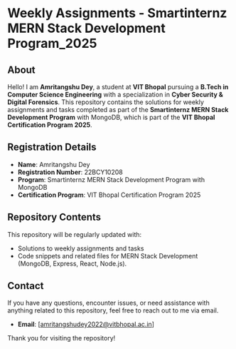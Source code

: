# Weekly Assignments - Smartinternz MERN Stack Development Program_2025

## About
Hello! I am **Amritangshu Dey**, a student at **VIT Bhopal** pursuing a **B.Tech in Computer Science Engineering** with a specialization in **Cyber Security & Digital Forensics**. This repository contains the solutions for weekly assignments and tasks completed as part of the **Smartinternz MERN Stack Development Program** with MongoDB, which is part of the **VIT Bhopal Certification Program 2025**.

## Registration Details
- **Name**: Amritangshu Dey
- **Registration Number**: 22BCY10208
- **Program**: Smartinternz MERN Stack Development Program with MongoDB
- **Certification Program**: VIT Bhopal Certification Program 2025

## Repository Contents
This repository will be regularly updated with:
- Solutions to weekly assignments and tasks
- Code snippets and related files for MERN Stack Development (MongoDB, Express, React, Node.js).

## Contact
If you have any questions, encounter issues, or need assistance with anything related to this repository, feel free to reach out to me via email.

- **Email**: [amritangshudey2022@vitbhopal.ac.in]

Thank you for visiting the repository!
